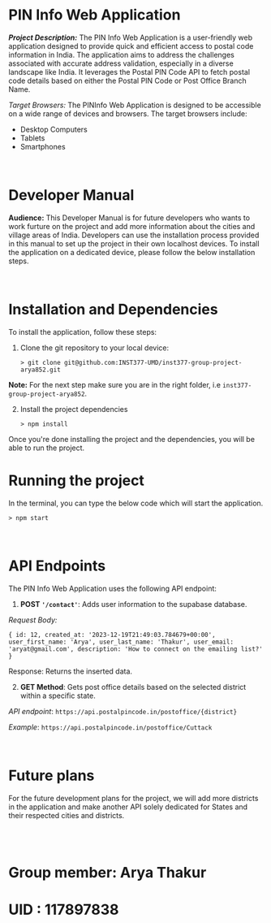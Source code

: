 # PIN Info Web Application

_**Project Description:**_
The PIN Info Web Application is a user-friendly web application designed to provide quick and efficient access to postal code information in India. The application aims to address the challenges associated with accurate address validation, especially in a diverse landscape like India. It leverages the Postal PIN Code API to fetch postal code details based on either the Postal PIN Code or Post Office Branch Name.

_Target Browsers:_
The PINInfo Web Application is designed to be accessible on a wide range of devices and browsers. The target browsers include:

- Desktop Computers
- Tablets
- Smartphones

<br>

# Developer Manual

**Audience:**
This Developer Manual is for future developers who wants to work furture on the project and add more information about the cities and village areas of India. Developers can use the installation process provided in this manual to set up the project in their own localhost devices.
To install the application on a dedicated device, please follow the below installation steps.

<br>

# Installation and Dependencies

To install the application, follow these steps:

1. Clone the git repository to your local device:

   `> git clone git@github.com:INST377-UMD/inst377-group-project-arya852.git`

**Note:** For the next step make sure you are in the right folder, i.e `inst377-group-project-arya852`.

2. Install the project dependencies

   `> npm install`

Once you're done installing the project and the dependencies, you will be able to run the project.

# Running the project

In the terminal, you can type the below code which will start the application.

`> npm start`

<br>

# API Endpoints

The PIN Info Web Application uses the following API endpoint:

1. **POST `'/contact'`**: Adds user information to the supabase database.

_Request Body:_

`{
id: 12,
created_at: '2023-12-19T21:49:03.784679+00:00',
user_first_name: 'Arya',
user_last_name: 'Thakur',
user_email: 'aryat@gmail.com',
description: 'How to connect on the emailing list?'
}`

Response: Returns the inserted data.

2. **GET Method**: Gets post office details based on the selected district within a specific state.

_API endpoint_: `https://api.postalpincode.in/postoffice/{district}`

_Example_: `https://api.postalpincode.in/postoffice/Cuttack`

<br>

# Future plans

For the future development plans for the project, we will add more districts in the application and make another API solely dedicated for States and their respected cities and districts.

<br><br>

# Group member: Arya Thakur

# UID : 117897838
